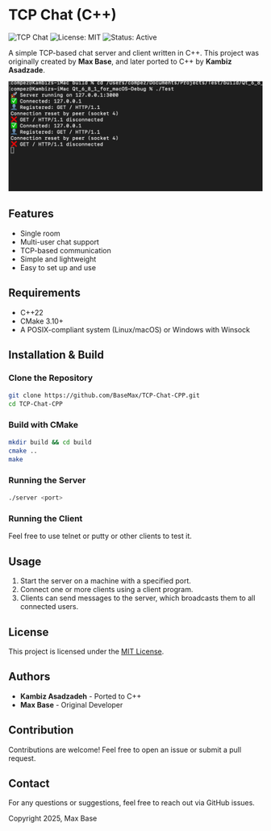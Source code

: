 # TCP Chat (C++)

![TCP Chat](https://img.shields.io/badge/language-C%2B%2B-blue.svg)
![License: MIT](https://img.shields.io/badge/license-MIT-green.svg)
![Status: Active](https://img.shields.io/badge/status-active-brightgreen.svg)

A simple TCP-based chat server and client written in C++. This project was originally created by **Max Base**, and later ported to C++ by **Kambiz Asadzade**.

![TCP-Chat-CPP](demo.jpg)

## Features

- Single room
- Multi-user chat support
- TCP-based communication
- Simple and lightweight
- Easy to set up and use

## Requirements

- C++22
- CMake 3.10+
- A POSIX-compliant system (Linux/macOS) or Windows with Winsock

## Installation & Build

### Clone the Repository

```sh
git clone https://github.com/BaseMax/TCP-Chat-CPP.git
cd TCP-Chat-CPP
```

### Build with CMake

```sh
mkdir build && cd build
cmake ..
make
```

### Running the Server

```sh
./server <port>
```

### Running the Client

Feel free to use telnet or putty or other clients to test it.

## Usage

1. Start the server on a machine with a specified port.
2. Connect one or more clients using a client program.
3. Clients can send messages to the server, which broadcasts them to all connected users.

## License

This project is licensed under the [MIT License](LICENSE).

## Authors

- **Kambiz Asadzadeh** - Ported to C++
- **Max Base** - Original Developer

## Contribution

Contributions are welcome! Feel free to open an issue or submit a pull request.

## Contact

For any questions or suggestions, feel free to reach out via GitHub issues.

Copyright 2025, Max Base
